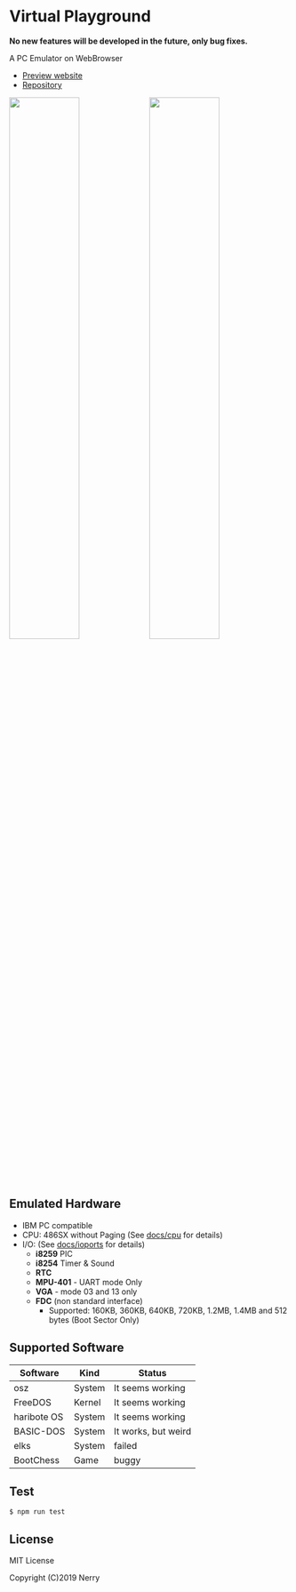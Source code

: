 # Virtual Playground

**No new features will be developed in the future, only bug fixes.**

A PC Emulator on WebBrowser

- [Preview website](https://nerry.jp/vpc/)
- [Repository](https://github.com/neri/vpc/)

<img src="images/ss1.png" width="50%"><img src="images/ss2.png" width="50%">

## Emulated Hardware

- IBM PC compatible
- CPU: 486SX without Paging (See [docs/cpu](docs/cpu.md) for details)
- I/O: (See [docs/ioports](docs/ioports.md) for details)
  - **i8259** PIC
  - **i8254** Timer & Sound
  <!-- - **UART** - DISABLED -->
  - **RTC**
  - **MPU-401** - UART mode Only
  - **VGA** - mode 03 and 13 only
  - **FDC** (non standard interface)
    - Supported: 160KB, 360KB, 640KB, 720KB, 1.2MB, 1.4MB and 512 bytes (Boot Sector Only)

## Supported Software

| Software    | Kind   | Status              |
| ----------- | ------ | ------------------- |
| osz         | System | It seems working    |
| FreeDOS     | Kernel | It seems working    |
| haribote OS | System | It seems working    |
| BASIC-DOS   | System | It works, but weird |
| elks        | System | failed              |
| BootChess   | Game   | buggy               |

## Test

```
$ npm run test
```

## License

MIT License

Copyright (C)2019 Nerry
